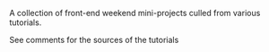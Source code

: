 A collection of front-end weekend mini-projects culled from various tutorials.

See comments for the sources of the tutorials
